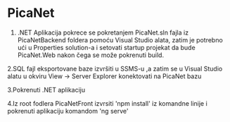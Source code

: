 # PicaNet




1. .NET Aplikacija pokrece se pokretanjem PicaNet.sln fajla iz PicaNetBackend foldera pomoću Visual Studio alata, zatim je potrebno ući u Properties solution-a i setovati startup projekat da bude PicaNet.Web nakon čega se može pokrenuti build.

  2.SQL fajl eksportovane baze izvršiti u SSMS-u ,a zatim se u Visual Studio alatu u okviru View -> Server Explorer konektovati na PicaNet    bazu

  3.Pokrenuti .NET aplikaciju

  4.Iz root fodlera PicaNetFront izvrsiti 'npm install' iz komandne linije i pokrenuti aplikaciju komandom 'ng serve'
